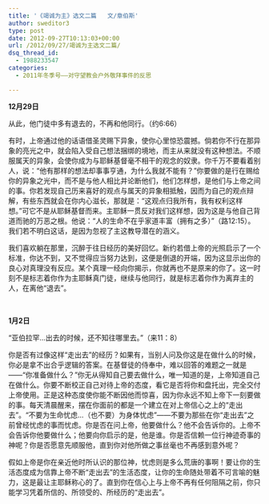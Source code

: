 ```yaml
---
title: '《竭诚为主》选文二篇   文/章伯斯'
author: sweditor3
type: post
date: 2012-09-27T10:13:03+00:00
url: /2012/09/27/竭诚为主选文二篇/
dsq_thread_id:
  - 1988233547
categories:
  - 2011年冬季号——对守望教会户外敬拜事件的反思

---
```

**12月29日**

从此，他门徒中多有退去的，不再和他同行。（约6:66）

有时，上帝通过他的话语借圣灵赐下异象，使你心里惊恐震撼。倘若你不行在那异象的亮光之中，就会陷入受自己想法捆绑的境地，而主从来就没有这种想法。不顺服属天的异象，会使你成为与耶稣基督毫不相干的观念的奴隶。你千万不要看着别人，说：“他有那样的想法却事事亨通，为什么我就不能有？”你要做的是行在赐给你的异象之光中，而不是与他人相比并论断他们，他们怎样想，是他们与上帝之间的事。你若发现自己历来喜好的观点与属天的异象相抵触，因而为自己的观点辩解，有些东西就会在你内心滋长，那就是：“这观点归我所有，我有权利这样想。”可它不是从耶稣基督而来。主耶稣一贯反对我们这样想，因为这是与他自己背道而驰的万恶之根。他说：“人的生命不在乎家道丰富（拥有之多）”（路12:15）。我们若不明白这话，是因为忽视了主这教导潜在的涵义。

我们喜欢躺在那里，沉醉于往日经历的美好回忆。新约若借上帝的光照启示了一个标准，你达不到，又不觉得应当努力达到，这便是倒退的开端，因为这显示出你的良心对真理没有反应。某个真理一经向你揭示，你就再也不是原来的你了。这一时刻不是标志着你作为主耶稣真门徒，继续与他同行，就是标志着你作为离弃主的人，在离他“退去”。

&nbsp;

**1月2日**

“亚伯拉罕&#8230;出去的时候，还不知往哪里去。”（来11：8）

你是否有过像这样“走出去”的经历？如果有，当别人问及你这是在做什么的时候，你必是拿不出合乎逻辑的答案。在基督徒的侍奉中，难以回答的难题之一就是——“你准备做什么？”你无从得知自己要去做什么，唯一知道的是，上帝知道自己在做什么。你要不断校正自己对待上帝的态度，看它是否将你和盘托出，完全交付上帝使用。正是这种态度使你能不断因他而惊喜，因为你永远不知上帝下一刻要做的事。每天清晨醒来，摆在你面前的都是一个建立在对上帝信心之上的“走出去”。“不要为生命忧虑&#8230;（也不要）为身体忧虑”——不要为那些在你“走出去”之前曾经忧虑的事而忧虑。你是否在问上帝，他要做什么？他不会告诉你的。上帝不会告诉你他要做什么；他要向你启示的是，他是谁。你是否信赖一位行神迹奇事的神呢？你是否愿意先顺服他，直到你对他所做之事丝毫也不再感到意外呢？

假如上帝是你在亲近他时所认识的那位神，忧虑则是多么荒唐的事啊！要让你的生活态度成为信靠上帝不断“走出去”的生活态度，让你的生命随处带着不可言喻的魅力，这是最让主耶稣称心的了。直到你在信心上与上帝不再有任何阻隔之前，你只能学习凭着所信的、所领受的、所经历的“走出去”。